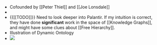 - Cofounded by [[Peter Thiel]] and [[Joe Lonsdale]]
- 
- {{[[TODO]]}} Need to look deeper into Palantir. If my intuition is correct, they have done __significant__ work in the space of [[Knowledge Graphs]], and might have some clues about [[Free Hierarchy]].
- Illustration of Dynamic Ontology
- ![](https://cdn.shortpixel.ai/client/to_webp,q_glossy,ret_img,w_600/https://thistooshallpass.blog/wp-content/uploads/2020/08/Palantir_Ontology.jpg) 
